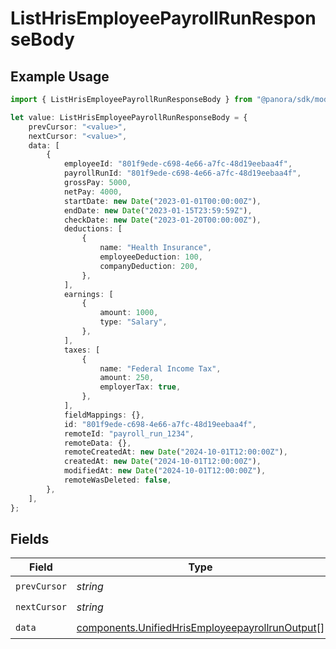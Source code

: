 # ListHrisEmployeePayrollRunResponseBody

## Example Usage

```typescript
import { ListHrisEmployeePayrollRunResponseBody } from "@panora/sdk/models/operations";

let value: ListHrisEmployeePayrollRunResponseBody = {
    prevCursor: "<value>",
    nextCursor: "<value>",
    data: [
        {
            employeeId: "801f9ede-c698-4e66-a7fc-48d19eebaa4f",
            payrollRunId: "801f9ede-c698-4e66-a7fc-48d19eebaa4f",
            grossPay: 5000,
            netPay: 4000,
            startDate: new Date("2023-01-01T00:00:00Z"),
            endDate: new Date("2023-01-15T23:59:59Z"),
            checkDate: new Date("2023-01-20T00:00:00Z"),
            deductions: [
                {
                    name: "Health Insurance",
                    employeeDeduction: 100,
                    companyDeduction: 200,
                },
            ],
            earnings: [
                {
                    amount: 1000,
                    type: "Salary",
                },
            ],
            taxes: [
                {
                    name: "Federal Income Tax",
                    amount: 250,
                    employerTax: true,
                },
            ],
            fieldMappings: {},
            id: "801f9ede-c698-4e66-a7fc-48d19eebaa4f",
            remoteId: "payroll_run_1234",
            remoteData: {},
            remoteCreatedAt: new Date("2024-10-01T12:00:00Z"),
            createdAt: new Date("2024-10-01T12:00:00Z"),
            modifiedAt: new Date("2024-10-01T12:00:00Z"),
            remoteWasDeleted: false,
        },
    ],
};
```

## Fields

| Field                                                                                                              | Type                                                                                                               | Required                                                                                                           | Description                                                                                                        |
| ------------------------------------------------------------------------------------------------------------------ | ------------------------------------------------------------------------------------------------------------------ | ------------------------------------------------------------------------------------------------------------------ | ------------------------------------------------------------------------------------------------------------------ |
| `prevCursor`                                                                                                       | *string*                                                                                                           | :heavy_check_mark:                                                                                                 | N/A                                                                                                                |
| `nextCursor`                                                                                                       | *string*                                                                                                           | :heavy_check_mark:                                                                                                 | N/A                                                                                                                |
| `data`                                                                                                             | [components.UnifiedHrisEmployeepayrollrunOutput](../../models/components/unifiedhrisemployeepayrollrunoutput.md)[] | :heavy_check_mark:                                                                                                 | N/A                                                                                                                |